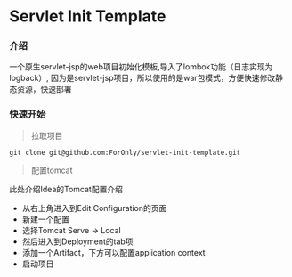 # Servlet Init Template

### 介绍

一个原生servlet-jsp的web项目初始化模板,导入了lombok功能（日志实现为logback）,
因为是servlet-jsp项目，所以使用的是war包模式，方便快速修改静态资源，快速部署

### 快速开始

> 拉取项目

```text
git clone git@github.com:ForOnly/servlet-init-template.git
```

> 配置tomcat

此处介绍Idea的Tomcat配置介绍

- 从右上角进入到Edit Configuration的页面
- 新建一个配置
- 选择Tomcat Serve ->  Local
- 然后进入到Deployment的tab项
- 添加一个Artifact，下方可以配置application context
- 启动项目




